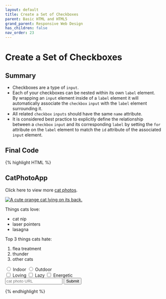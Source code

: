 ```yaml
---
layout: default
title: Create a Set of Checkboxes
parent: Basic HTML and HTML5
grand_parent: Responsive Web Design
has_children: false
nav_order: 23
---
```

# Create a Set of Checkboxes
## Summary
- Checkboxes are a type of `input`.
- Each of your checkboxes can be nested within its own `label` element. By wrapping an `input` element inside of a `label` element it will automatically associate the `checkbox` `input` with the `label` element surrounding it.
- All related `checkbox` `inputs` should have the same `name` attribute.
- It is considered best practice to explicitly define the relationship between a `checkbox` `input` and its corresponding `label` by setting the `for` attribute on the `label` element to match the `id` attribute of the associated `input` element.

## Final Code

{% highlight HTML %}
<h2>CatPhotoApp</h2>
<main>
  <p>Click here to view more <a href="#">cat photos</a>.</p>

  <a href="#"><img src="https://www.bit.ly/fcc-relaxing-cat" alt="A cute orange cat lying on its back."></a>

  <p>Things cats love:</p>
  <ul>
    <li>cat nip</li>
    <li>laser pointers</li>
    <li>lasagna</li>
  </ul>

  <p>Top 3 things cats hate:</p>
  <ol>
    <li>flea treatment</li>
    <li>thunder</li>
    <li>other cats</li>
  </ol>
  <form action="https://www.freecatphotoapp.com/submit-cat-photo">
    <label for="indoor"><input id="indoor" type="radio" name="indoor-outdoor"> Indoor</label>
    <label for="outdoor"><input id="outdoor" type="radio" name="indoor-outdoor"> Outdoor</label><br>
    <label for="loving"><input id="loving" type="checkbox" name="personality"> Loving</label>
    <label for="lazy"><input id="lazy" type="checkbox" name="personality"> Lazy</label>
    <label for="energetic"><input id="energetic" type="checkbox" name="personality"> Energetic</label><br>
    <input type="text" placeholder="cat photo URL" required>
    <button type="submit">Submit</button>
  </form>
</main>
{% endhighlight %}
